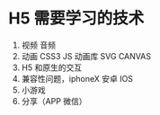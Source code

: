 # H5 需要学习的技术

1. 视频 音频
2. 动画 CSS3 JS 动画库 SVG CANVAS
3. H5 和原生的交互
4. 兼容性问题，iphoneX 安卓 IOS
5. 小游戏
6. 分享（APP 微信）
